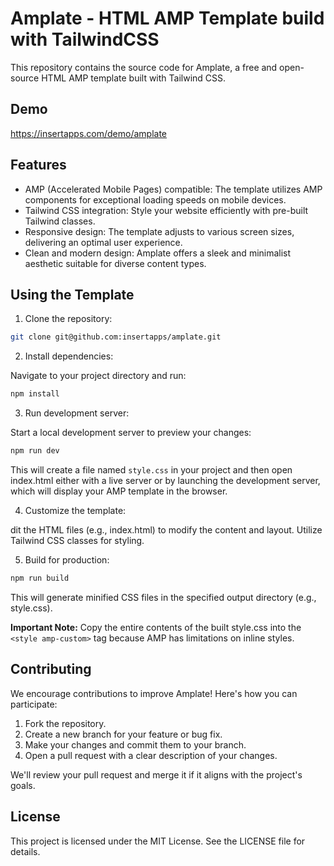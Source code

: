 # Amplate - HTML AMP Template build with TailwindCSS

This repository contains the source code for Amplate, a free and open-source HTML AMP template built with Tailwind CSS.

## Demo

https://insertapps.com/demo/amplate

## Features

- AMP (Accelerated Mobile Pages) compatible: The template utilizes AMP components for exceptional loading speeds on mobile devices.
- Tailwind CSS integration: Style your website efficiently with pre-built Tailwind classes.
- Responsive design: The template adjusts to various screen sizes, delivering an optimal user experience.
- Clean and modern design: Amplate offers a sleek and minimalist aesthetic suitable for diverse content types.

## Using the Template

1. Clone the repository:

```bash
git clone git@github.com:insertapps/amplate.git
```

2. Install dependencies:

Navigate to your project directory and run:

```bash
npm install
```

3. Run development server:

Start a local development server to preview your changes:

```bash
npm run dev
```

This will create a file named `style.css` in your project and then open index.html either with a live server or by launching the development server, which will display your AMP template in the browser.

4. Customize the template:

dit the HTML files (e.g., index.html) to modify the content and layout. Utilize Tailwind CSS classes for styling.

5. Build for production:

```bash
npm run build
```
This will generate minified CSS files in the specified output directory (e.g., style.css).

**Important Note:** Copy the entire contents of the built style.css into the `<style amp-custom>` tag because AMP has limitations on inline styles.

## Contributing

We encourage contributions to improve Amplate! Here's how you can participate:

1. Fork the repository.
2. Create a new branch for your feature or bug fix.
3. Make your changes and commit them to your branch.
4. Open a pull request with a clear description of your changes.

We'll review your pull request and merge it if it aligns with the project's goals.

## License

This project is licensed under the MIT License. See the LICENSE file for details.